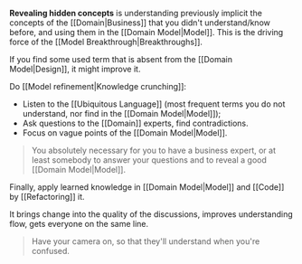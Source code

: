 **Revealing hidden concepts** is understanding previously implicit the concepts of the [[Domain|Business]] that you didn't understand/know before, and using them in the [[Domain Model|Model]]. This is the driving force of the [[Model Breakthrough|Breakthroughs]].

If you find some used term that is absent from the [[Domain Model|Design]], it might improve it.

Do [[Model refinement|Knowledge crunching]]:
- Listen to the [[Ubiquitous Language]] (most frequent terms you do not understand, nor find in the [[Domain Model|Model]]);
- Ask questions to the [[Domain]] experts, find contradictions.
- Focus on vague points of the [[Domain Model|Model]].

> You absolutely necessary for you to have a business expert, or at least somebody to answer your questions and to reveal a good [[Domain Model|Model]].

Finally, apply learned knowledge in [[Domain Model|Model]] and [[Code]] by [[Refactoring]] it.

It brings change into the quality of the discussions, improves understanding flow, gets everyone on the same line.

> Have your camera on, so that they'll understand when you're confused.
